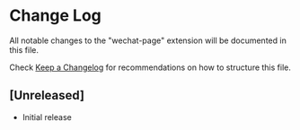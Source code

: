 # Change Log

All notable changes to the "wechat-page" extension will be documented in this file.

Check [Keep a Changelog](http://keepachangelog.com/) for recommendations on how to structure this file.

## [Unreleased]

- Initial release